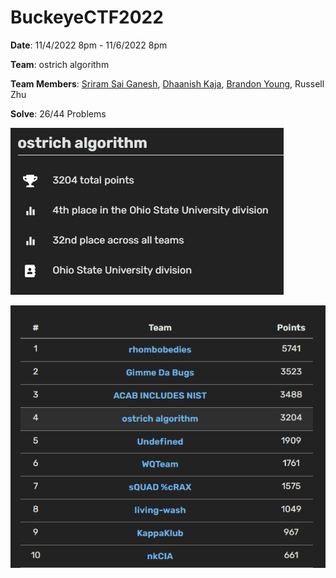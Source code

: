 # BuckeyeCTF2022

**Date**: 11/4/2022 8pm - 11/6/2022 8pm

**Team**: ostrich algorithm

**Team Members**: [Sriram Sai Ganesh](https://github.com/Sriram-Sai-Ganesh), [Dhaanish Kaja](https://github.com/Dannyx51), [Brandon Young](https://github.com/robotgenis), Russell Zhu

**Solve**: 26/44 Problems


![info.PNG](./info.PNG)

![scoreboard.PNG](./scoreboard.PNG)